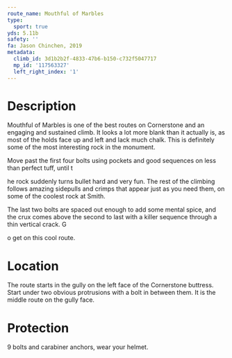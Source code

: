 ```yaml
---
route_name: Mouthful of Marbles
type:
  sport: true
yds: 5.11b
safety: ''
fa: Jason Chinchen, 2019
metadata:
  climb_id: 3d1b2b2f-4833-47b6-b150-c732f5047717
  mp_id: '117563327'
  left_right_index: '1'
---
```

# Description
Mouthful of Marbles is one of the best routes on Cornerstone and an engaging and sustained climb. It looks a lot more blank than it actually is, as most of the holds face up and left and lack much chalk. This is definitely some of the most interesting rock in the monument.

Move past the first four bolts using pockets and good sequences on less than perfect tuff, until t

he rock suddenly turns bullet hard and very fun. The rest of the climbing follows amazing sidepulls and crimps that appear just as you need them, on some of the coolest rock at Smith.

The last two bolts are spaced out enough to add some mental spice, and the crux comes above the second to last with a killer sequence through a thin vertical crack. G

o get on this cool route.

# Location
The route starts in the gully on the left face of the Cornerstone buttress. Start under two obvious protrusions with a bolt in between them. It is the middle route on the gully face.

# Protection
9 bolts and carabiner anchors, wear your helmet.
